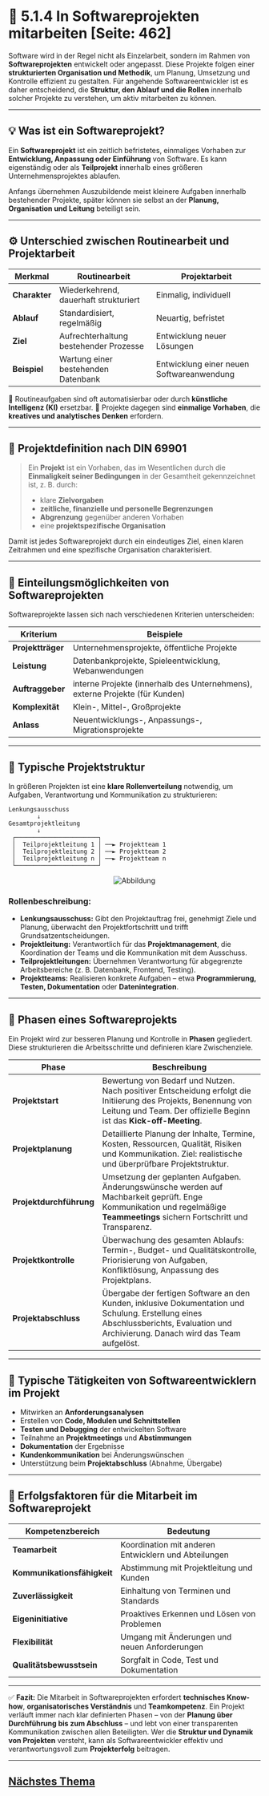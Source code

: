 # 🧩 5.1.4 In Softwareprojekten mitarbeiten [Seite: 462]

Software wird in der Regel nicht als Einzelarbeit, sondern im Rahmen von **Softwareprojekten** entwickelt oder angepasst. Diese Projekte folgen einer **strukturierten Organisation und Methodik**, um Planung, Umsetzung und Kontrolle effizient zu gestalten. Für angehende Softwareentwickler ist es daher entscheidend, die **Struktur, den Ablauf und die Rollen** innerhalb solcher Projekte zu verstehen, um aktiv mitarbeiten zu können.

---

## 💡 Was ist ein Softwareprojekt?

Ein **Softwareprojekt** ist ein zeitlich befristetes, einmaliges Vorhaben zur **Entwicklung, Anpassung oder Einführung** von Software.
Es kann eigenständig oder als **Teilprojekt** innerhalb eines größeren Unternehmensprojektes ablaufen.

Anfangs übernehmen Auszubildende meist kleinere Aufgaben innerhalb bestehender Projekte, später können sie selbst an der **Planung, Organisation und Leitung** beteiligt sein.

---

## ⚙️ Unterschied zwischen Routinearbeit und Projektarbeit

| Merkmal       | Routinearbeit                          | Projektarbeit                             |
| ------------- | -------------------------------------- | ----------------------------------------- |
| **Charakter** | Wiederkehrend, dauerhaft strukturiert  | Einmalig, individuell                     |
| **Ablauf**    | Standardisiert, regelmäßig             | Neuartig, befristet                       |
| **Ziel**      | Aufrechterhaltung bestehender Prozesse | Entwicklung neuer Lösungen                |
| **Beispiel**  | Wartung einer bestehenden Datenbank    | Entwicklung einer neuen Softwareanwendung |

🔹 Routineaufgaben sind oft automatisierbar oder durch **künstliche Intelligenz (KI)** ersetzbar.
🔹 Projekte dagegen sind **einmalige Vorhaben**, die **kreatives und analytisches Denken** erfordern.

---

## 🧩 Projektdefinition nach DIN 69901

> Ein **Projekt** ist ein Vorhaben, das im Wesentlichen durch die **Einmaligkeit seiner Bedingungen** in der Gesamtheit gekennzeichnet ist, z. B. durch:
>
> * klare **Zielvorgaben**
> * **zeitliche, finanzielle und personelle Begrenzungen**
> * **Abgrenzung** gegenüber anderen Vorhaben
> * eine **projektspezifische Organisation**

Damit ist jedes Softwareprojekt durch ein eindeutiges Ziel, einen klaren Zeitrahmen und eine spezifische Organisation charakterisiert.

---

## 🧠 Einteilungsmöglichkeiten von Softwareprojekten

Softwareprojekte lassen sich nach verschiedenen Kriterien unterscheiden:

| Kriterium         | Beispiele                                                                    |
| ----------------- | ---------------------------------------------------------------------------- |
| **Projektträger** | Unternehmensprojekte, öffentliche Projekte                                   |
| **Leistung**      | Datenbankprojekte, Spieleentwicklung, Webanwendungen                         |
| **Auftraggeber**  | interne Projekte (innerhalb des Unternehmens), externe Projekte (für Kunden) |
| **Komplexität**   | Klein-, Mittel-, Großprojekte                                                |
| **Anlass**        | Neuentwicklungs-, Anpassungs-, Migrationsprojekte                            |

---

## 🧩 Typische Projektstruktur

In größeren Projekten ist eine **klare Rollenverteilung** notwendig, um Aufgaben, Verantwortung und Kommunikation zu strukturieren:

```
Lenkungsausschuss
        ↓
Gesamtprojektleitung
        ↓
 ┌───────────────────────┐
 │  Teilprojektleitung 1 │ ──► Projektteam 1
 │  Teilprojektleitung 2 │ ──► Projektteam 2
 │  Teilprojektleitung n │ ──► Projektteam n
 └───────────────────────┘
```

<div style="display:flex;justify-content:center">
    <img src="/lernfeld_5/projektstruktur.png" alt="Abbildung" style="max-width:100%;height:auto;display:block;margin:0;" />
</div>

### Rollenbeschreibung:

* **Lenkungsausschuss:**
  Gibt den Projektauftrag frei, genehmigt Ziele und Planung, überwacht den Projektfortschritt und trifft Grundsatzentscheidungen.
* **Projektleitung:**
  Verantwortlich für das **Projektmanagement**, die Koordination der Teams und die Kommunikation mit dem Ausschuss.
* **Teilprojektleitungen:**
  Übernehmen Verantwortung für abgegrenzte Arbeitsbereiche (z. B. Datenbank, Frontend, Testing).
* **Projektteams:**
  Realisieren konkrete Aufgaben – etwa **Programmierung, Testen, Dokumentation** oder **Datenintegration**.

---

## 🔄 Phasen eines Softwareprojekts

Ein Projekt wird zur besseren Planung und Kontrolle in **Phasen** gegliedert.
Diese strukturieren die Arbeitsschritte und definieren klare Zwischenziele.

| Phase                   | Beschreibung                                                                                                                                                                           |
| ----------------------- | -------------------------------------------------------------------------------------------------------------------------------------------------------------------------------------- |
| **Projektstart**        | Bewertung von Bedarf und Nutzen. Nach positiver Entscheidung erfolgt die Initiierung des Projekts, Benennung von Leitung und Team. Der offizielle Beginn ist das **Kick-off-Meeting**. |
| **Projektplanung**      | Detaillierte Planung der Inhalte, Termine, Kosten, Ressourcen, Qualität, Risiken und Kommunikation. Ziel: realistische und überprüfbare Projektstruktur.                               |
| **Projektdurchführung** | Umsetzung der geplanten Aufgaben. Änderungswünsche werden auf Machbarkeit geprüft. Enge Kommunikation und regelmäßige **Teammeetings** sichern Fortschritt und Transparenz.            |
| **Projektkontrolle**    | Überwachung des gesamten Ablaufs: Termin-, Budget- und Qualitätskontrolle, Priorisierung von Aufgaben, Konfliktlösung, Anpassung des Projektplans.                                     |
| **Projektabschluss**    | Übergabe der fertigen Software an den Kunden, inklusive Dokumentation und Schulung. Erstellung eines Abschlussberichts, Evaluation und Archivierung. Danach wird das Team aufgelöst.   |

---

## 💬 Typische Tätigkeiten von Softwareentwicklern im Projekt

* Mitwirken an **Anforderungsanalysen**
* Erstellen von **Code, Modulen und Schnittstellen**
* **Testen und Debugging** der entwickelten Software
* Teilnahme an **Projektmeetings** und **Abstimmungen**
* **Dokumentation** der Ergebnisse
* **Kundenkommunikation** bei Änderungswünschen
* Unterstützung beim **Projektabschluss** (Abnahme, Übergabe)

---

## 🧩 Erfolgsfaktoren für die Mitarbeit im Softwareprojekt

| Kompetenzbereich            | Bedeutung                                            |
| --------------------------- | ---------------------------------------------------- |
| **Teamarbeit**              | Koordination mit anderen Entwicklern und Abteilungen |
| **Kommunikationsfähigkeit** | Abstimmung mit Projektleitung und Kunden             |
| **Zuverlässigkeit**         | Einhaltung von Terminen und Standards                |
| **Eigeninitiative**         | Proaktives Erkennen und Lösen von Problemen          |
| **Flexibilität**            | Umgang mit Änderungen und neuen Anforderungen        |
| **Qualitätsbewusstsein**    | Sorgfalt in Code, Test und Dokumentation             |

---

✅ **Fazit:**
Die Mitarbeit in Softwareprojekten erfordert **technisches Know-how**, **organisatorisches Verständnis** und **Teamkompetenz**.
Ein Projekt verläuft immer nach klar definierten Phasen – von der **Planung über Durchführung bis zum Abschluss** – und lebt von einer transparenten Kommunikation zwischen allen Beteiligten.
Wer die **Struktur und Dynamik von Projekten** versteht, kann als Softwareentwickler effektiv und verantwortungsvoll zum **Projekterfolg** beitragen.

---

## [Nächstes Thema](../5.2_Grundlagen_zur_Verwaltung_von_Daten_in_IT-Systemen_erlaeutern/)